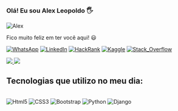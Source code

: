 ### Olá! Eu sou Alex Leopoldo 🖐️
<img aling="left" alt="Alex" src="https://readyplayer.me/gallery/2QpTbgMlG"/>

Fico muito feliz em ter você aqui! 😃

[![WhatsApp](https://img.shields.io/badge/WhatsApp-25D366?style=for-the-badge&logo=whatsapp&logoColor=white)](https://wa.me/5521997172522)
[![LinkedIn](https://img.shields.io/badge/LinkedIn-0077B5?style=for-the-badge&logo=linkedin&logoColor=white)](https://linkedin.com/AlexLeop)
[![HackRank](https://img.shields.io/badge/-Hackerrank-2EC866?style=for-the-badge&logo=HackerRank&logoColor=white)](https://www.hackerrank.com/lx_leopoldo?hr_r=1)
[![Kaggle](https://img.shields.io/badge/Kaggle-20BEFF?style=for-the-badge&logo=Kaggle&logoColor=white)](https://www.kaggle.com/Alexleop)
[![Stack_Overflow](https://img.shields.io/badge/Stack_Overflow-FE7A16?style=for-the-badge&logo=stack-overflow&logoColor=white)](https://www.overflow.com/Alexleop)

<div>
  <a href="htts://github.com/Alexleop">
    <img heigth="180em" src="https://github-readme-stats.vercel.app/api?username=Alexleop&show_icons=true&theme=onedark&locale=pt-br"/>
    <img heigth="180em" src="https://github-readme-stats.vercel.app/api/top-langs/?username=Alexleop&layout=compact&langs_count=16&theme=onedark&locale=pt-br"/>
  </a>
</div>
 
## Tecnologias que utilizo no meu dia:

<div style="display: inline-block"><br/>
  <img aling="center" alt="Html5" src="https://img.shields.io/badge/HTML5-E34F26?style=for-the-badge&logo=html5&logoColor=white"/>
  <img aling="center" alt="CSS3" src="https://img.shields.io/badge/CSS3-1572B6?style=for-the-badge&logo=css3&logoColor=white"/>
  <img aling="center" alt="Bootstrap" src="https://img.shields.io/badge/Bootstrap-563D7C?style=for-the-badge&logo=bootstrap&logoColor=white"/>
  <img aling="center" alt="Python" src="https://img.shields.io/badge/Python-3776AB?style=for-the-badge&logo=python&logoColor=white"/>
  <img aling="center" alt="Django" src="https://img.shields.io/badge/Django-092E20?style=for-the-badge&logo=django&logoColor=white"/>
</div>
